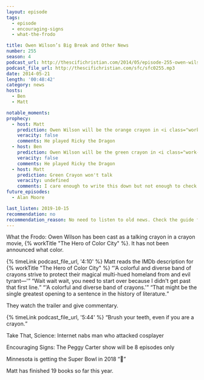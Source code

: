 ```yaml
---
layout: episode
tags:
  - episode
  - encouraging-signs
  - what-the-frodo

title: Owen Wilson’s Big Break and Other News
number: 255
season: 4
podcast_url: http://thescifichristian.com/2014/05/episode-255-owen-wilsons-big-break-and-other-news/
podcast_file_url: http://thescifichristian.com/sfc/sfc0255.mp3
date: 2014-05-21
length: '00:48:42'
category: news
hosts:
  - Ben
  - Matt

notable_moments: 
prophecy:
  - host: Matt
    prediction: Owen Wilson will be the orange crayon in <i class="work-title">The Hero of Color City</i>
    veracity: false
    comments: He played Ricky the Dragon
  - host: Ben
    prediction: Owen Wilson will be the green crayon in <i class="work-title">The Hero of Color City</i>
    veracity: false
    comments: He played Ricky the Dragon
  - host: Matt
    prediction: Green Crayon won't talk
    veracity: undefined
    comments: I care enough to write this down but not enough to check
future_episodes:
  - Alan Moore 

last_listen: 2019-10-15
recommendation: no
recommendation_reason: No need to listen to old news. Check the guide for what's interesting in hindsight.
---
```

What the Frodo: Owen Wilson has been cast as a talking crayon in a crayon movie, {% workTitle "The Hero of Color City" %}. It has not been announced what color.

<div class="quote">
  {% timeLink podcast_file_url, '4:10' %}
  <span class="quote-context is-size-6">Matt reads the IMDb description for {% workTitle "The Hero of Color City" %}</span>
  <q class="matt">'A colorful and diverse band of crayons strive to protect their magical multi-hued homeland from and evil tyrant—'</q>
  <q class="ben">Wait wait wait, you need to start over because I didn't get past that first line.</q>
  <q class="matt">'A colorful and diverse band of crayons.'</q>
  <q class="ben">That might be the single greatest opening to a sentence in the history of literature.</q>
</div>

They watch the trailer and give commentary. 

<div class="quote">
  {% timeLink podcast_file_url, '5:44' %}
  <q class="matt">Brush your teeth, even if you are a crayon.</q>
</div>

Take That, Science: Internet nabs man who attacked cosplayer

Encouraging Signs: The Peggy Carter show will be 8 episodes only

Minnesota is getting the Super Bowl in 2018 <q class="archivist inline">🦅</q>

Matt has finished 19 books so far this year.